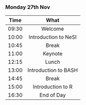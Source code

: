 ### Monday 27th Nov

Time | What
---|:---:
09:30 | Welcome 
10:00 | Introduction to NeSI
10:45 | Break|
11:00 | Keynote
12:15 | Lunch
13:00 | Introduction to BASH
14:45 | Break
15:00 | Introduction to R
16:30 | End of Day 
